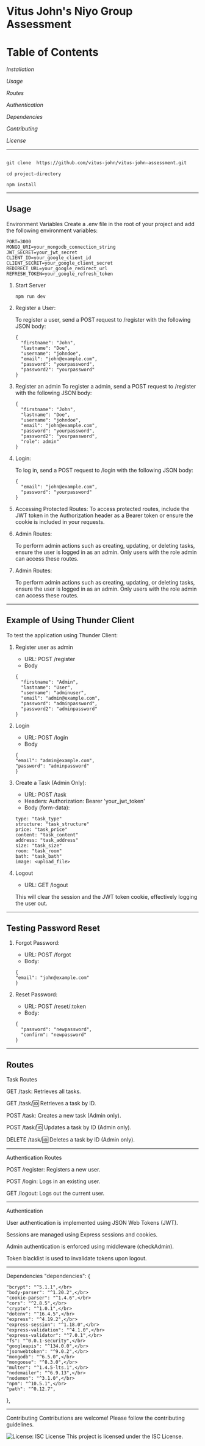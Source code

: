<h1> Vitus John's Niyo Group Assessment</h1>

<h1>Table of Contents</h1>

<i>Installation</i>

<i>Usage</i>

<i>Routes</i>

<i>Authentication</i>

<i>Dependencies</i>

<i>Contributing</i>

<i>License</i>
<hr>

```markdown

git clone  https://github.com/vitus-john/vitus-john-assessment.git
```

```
cd project-directory

npm install
```
<hr>
<h2>Usage</h2>
Environment Variables
Create a .env file in the root of your project and add the following environment variables:

```
PORT=3000
MONGO_URI=your_mongodb_connection_string
JWT_SECRET=your_jwt_secret
CLIENT_ID=your_google_client_id
CLIENT_SECRET=your_google_client_secret
REDIRECT_URL=your_google_redirect_url
REFRESH_TOKEN=your_google_refresh_token

```
1. Start Server
   ```
   npm run dev
   ```
2. Register a User:

   To register a user, send a POST request to /register with the following JSON body:
   ```
   {
     "firstname": "John",
     "lastname": "Doe",
     "username": "johndoe",
     "email": "john@example.com",
     "password": "yourpassword",
     "password2": "yourpassword"
   }
   ```
3. Register an admin
   To register a admin, send a POST request to /register with the following JSON body:
   ```
   {
     "firstname": "John",
     "lastname": "Doe",
     "username": "johndoe",
     "email": "john@example.com",
     "password": "yourpassword",
     "password2": "yourpassword",
     "role": admin"
   }
   ```
4. Login:

   To log in, send a POST request to /login with the following JSON body:
   ```
   {
     "email": "john@example.com",
     "password": "yourpassword"
   }
   ```
5. Accessing Protected Routes:
To access protected routes, include the JWT token in the Authorization header as a Bearer token or ensure the cookie is included in your requests.
6. Admin Routes:

   To perform admin actions such as creating, updating, or deleting tasks, ensure the user is logged in as an admin. Only users with the role admin can access these      routes.
7. Admin Routes:

   To perform admin actions such as creating, updating, or deleting tasks, ensure the user is logged in as an admin. Only users with the role admin can access these routes.
<hr>
<h2>Example of Using Thunder Client</h2>
To test the application using Thunder Client:

1. Register user as admin
   <ul>
   <li>URL: POST /register</li>
   <li>Body</li>
   </ul>
  
   
   ```
   {
     "firstname": "Admin",
     "lastname": "User",
     "username": "adminuser",
     "email": "admin@example.com",
     "password": "adminpassword",
     "password2": "adminpassword"
   }
   
   ```
3.   Login
      <ul>
      <li> URL: POST /login </li>
      <li>Body</li>
      </ul>
     
     
     ```
     {
     "email": "admin@example.com",
     "password": "adminpassword"
     }
     ```

5.   Create a Task (Admin Only):
      <ul>
         <li>URL: POST /task</li>
         <li>Headers: Authorization: Bearer 'your_jwt_token'</li>
         <li>Body (form-data):</li>
      </ul>
      
      
      ```
      type: "task_type"
      structure: "task_structure"
      price: "task_price"
      content: "task_content"
      address: "task_address"
      size: "task_size"
      room: "task_room"
      bath: "task_bath"
      image: <upload_file>

      ```
7.   Logout
      <ul>
          <li>URL: GET /logout</li>  
      </ul>
     
   
      This will clear the session and the JWT token cookie, effectively logging the user out.
<hr>
<h2>Testing Password Reset</h2>

1.   Forgot Password:
   
      <ul>
         <li>URL: POST /forgot</li>
         <li>Body:</li>
      </ul>
      
      
      ```
      {
     "email": "john@example.com"
      }

      ```
3.   Reset Password:
      <ul>
         <li>URL: POST /reset/:token</li>
         <li>Body:</li>
      </ul>
      

      ```
      {
        "password": "newpassword",
        "confirm": "newpassword"
      }

      ```

<hr>
<h2>Routes</h2>

Task Routes

GET /task: Retrieves all tasks.

GET /task/:id: Retrieves a task by ID.

POST /task: Creates a new task (Admin only).

POST /task/:id: Updates a task by ID (Admin only).

DELETE /task/:id: Deletes a task by ID (Admin only).
<hr>

Authentication Routes

POST /register: Registers a new user.

POST /login: Logs in an existing user.

GET /logout: Logs out the current user.
<hr>

Authentication

User authentication is implemented using JSON Web Tokens (JWT).

Sessions are managed using Express sessions and cookies.

Admin authentication is enforced using middleware (checkAdmin).

Token blacklist is used to invalidate tokens upon logout.
<hr>

Dependencies
 "dependencies": {

    "bcrypt": "^5.1.1",</br>
    "body-parser": "^1.20.2",</br>
    "cookie-parser": "^1.4.6",</br>
    "cors": "^2.8.5",</br>
    "crypto": "^1.0.1",</br>
    "dotenv": "^16.4.5",</br>
    "express": "^4.19.2",</br>
    "express-session": "^1.18.0",</br>
    "express-validation": "^4.1.0",</br>
    "express-validator": "^7.0.1",</br>
    "fs": "^0.0.1-security",</br>
    "googleapis": "^134.0.0",</br>
    "jsonwebtoken": "^9.0.2",</br>
    "mongodb": "^6.5.0",</br>
    "mongoose": "^8.3.0",</br>
    "multer": "^1.4.5-lts.1",</br>
    "nodemailer": "^6.9.13",</br>
    "nodemon": "^3.1.0",</br>
    "npm": "^10.5.1",</br>
    "path": "^0.12.7",
  },
  <hr>
Contributing
Contributions are welcome! Please follow the contributing guidelines.

![License: ISC](https://img.shields.io/badge/License-ISC-blue.svg)
License
This project is licensed under the ISC License.

